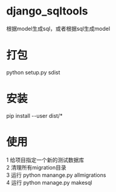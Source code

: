 # django_sqltools
根据model生成sql，或者根据sql生成model


# 打包
python setup.py sdist

# 安装
pip install --user dist/*

# 使用
1 给项目指定一个新的测试数据库  
2 清理所有migration目录  
3 运行 python manange.py allmigrations  
4 运行 python manage.py makesql  
